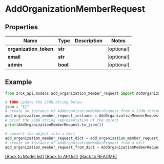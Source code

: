 # AddOrganizationMemberRequest


## Properties

Name | Type | Description | Notes
------------ | ------------- | ------------- | -------------
**organization_token** | **str** |  | [optional] 
**email** | **str** |  | [optional] 
**admin** | **bool** |  | [optional] 

## Example

```python
from zrok_api.models.add_organization_member_request import AddOrganizationMemberRequest

# TODO update the JSON string below
json = "{}"
# create an instance of AddOrganizationMemberRequest from a JSON string
add_organization_member_request_instance = AddOrganizationMemberRequest.from_json(json)
# print the JSON string representation of the object
print(AddOrganizationMemberRequest.to_json())

# convert the object into a dict
add_organization_member_request_dict = add_organization_member_request_instance.to_dict()
# create an instance of AddOrganizationMemberRequest from a dict
add_organization_member_request_from_dict = AddOrganizationMemberRequest.from_dict(add_organization_member_request_dict)
```
[[Back to Model list]](../README.md#documentation-for-models) [[Back to API list]](../README.md#documentation-for-api-endpoints) [[Back to README]](../README.md)



